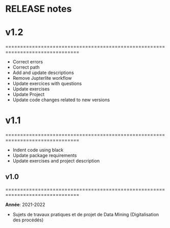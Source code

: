# RELEASE notes

# v1.2
===============================================================================
- Correct errors
- Correct path
- Add and update descriptions
- Remove Jupterlite workflow
- Update exercices with questions
- Update exercises
- Update Project
- Update code changes related to new versions


# v1.1
===============================================================================
- Indent code using black
- Update package requirements
- Update exercises and project description

## v1.0
===============================================================================

**Année**: 2021-2022
- Sujets de travaux pratiques et de projet de Data Mining (Digitalisation des procédés)
